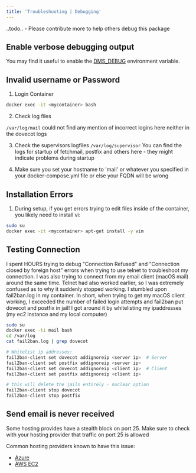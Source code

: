 ```yaml
---
title: 'Troubleshooting | Debugging'
---
```


..todo..  - Please contribute more to help others debug this package

## Enable verbose debugging output

You may find it useful to enable the [DMS_DEBUG](https://github.com/tomav/docker-mailserver#dms_debug) environment variable.

## Invalid username or Password


1. Login Container

```bash
docker exec -it <mycontainer> bash
```

2. Check log files

`/var/log/mail`
could not find any mention of incorrect logins here
neither in the dovecot logs

3. Check the supervisors logfiles
`/var/log/supervisor`
You can find the logs for startup of fetchmail, postfix and others here - they might indicate problems during startup

4. Make sure you set your hostname to 'mail' or whatever you specified in your docker-compose.yml file or else your FQDN will be wrong

## Installation Errors

1. During setup, if you get errors trying to edit files inside of the container, you likely need to install vi:

``` bash
sudo su
docker exec -it <mycontainer> apt-get install -y vim
```
## Testing Connection
I spent HOURS trying to debug "Connection Refused" and "Connection closed by foreign host" errors when trying to use telnet to troubleshoot my connection. I was also trying to connect from my email client (macOS mail) around the same time. Telnet had also worked earlier, so I was extremely confused as to why it suddenly stopped working. I stumbled upon fail2ban.log in my container. In short, when trying to get my macOS client working, I exceeded the number of failed login attempts and fail2ban put dovecot and postfix in jail! I got around it by whitelisting my ipaddresses (my ec2 instance and my local computer)

```bash
sudo su
docker exec -ti mail bash
cd /var/log
cat fail2ban.log | grep dovecot

# Whitelist ip addresses:
fail2ban-client set dovecot addignoreip <server ip>  # Server
fail2ban-client set postfix addignoreip <server ip>
fail2ban-client set dovecot addignoreip <client ip>  # Client
fail2ban-client set postfix addignoreip <client ip>

# this will delete the jails entirely - nuclear option
fail2ban-client stop dovecot
fail2ban-client stop postfix
```

## Send email is never received

Some hosting provides have a stealth block on port 25. Make sure to check with your hosting provider that traffic on port 25 is allowed

Common hosting providers known to have this issue:
- [Azure](https://docs.microsoft.com/en-us/azure/virtual-network/troubleshoot-outbound-smtp-connectivity)
- [AWS EC2](https://aws.amazon.com/premiumsupport/knowledge-center/ec2-port-25-throttle/)